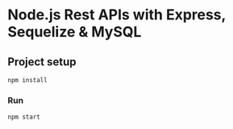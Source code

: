 # Node.js Rest APIs with Express, Sequelize & MySQL


## Project setup
```
npm install
```

### Run
```
npm start
```
